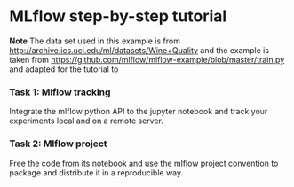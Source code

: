 # MLflow step-by-step tutorial

**Note** The data set used in this example is from http://archive.ics.uci.edu/ml/datasets/Wine+Quality and the example is taken from https://github.com/mlflow/mlflow-example/blob/master/train.py and adapted for the tutorial to 


### Task 1: Mlflow tracking
Integrate the mlflow python API to the jupyter notebook and track your experiments local and on a remote server.

### Task 2: Mlflow project
Free the code from its notebook and use the mlflow project convention to package and distribute it in a reproducible way.
